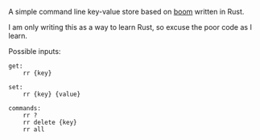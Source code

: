 A simple command line key-value store based on [boom](https://github.com/holman/boom) written in Rust.

I am only writing this as a way to learn Rust, so excuse the poor code as I learn.

Possible inputs:

    get:
        rr {key}

    set:
        rr {key} {value}

    commands:
        rr ?
        rr delete {key}
        rr all